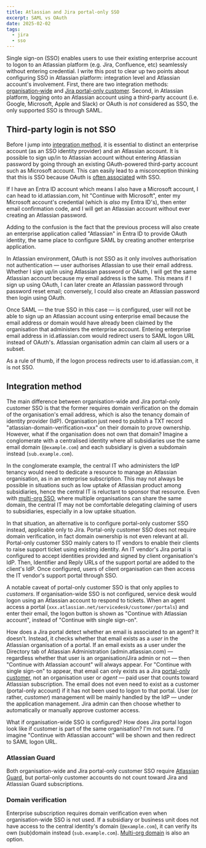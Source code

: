 ```yaml
---
title: Atlassian and Jira portal-only SSO
excerpt: SAML vs OAuth
date: 2025-02-02
tags:
  - jira
  - sso
---
```


Single sign-on (SSO) enables users to use their existing enterprise account to logon to an Atlassian platform (e.g. Jira, Confluence, etc) seamlessly without entering credential. I write this post to clear up two points about configuring SSO in Atlassian platform: integration level and Atlassian account's involvement. First, there are two integration methods: [organisation-wide](https://support.atlassian.com/security-and-access-policies/docs/configure-saml-single-sign-on-with-an-identity-provider/) and [Jira portal-only customer](https://support.atlassian.com/security-and-access-policies/docs/configure-saml-single-sign-on-for-portal-only-customers/). Second, in Atlassian platform, logging onto an Atlassian account using a third-party account (i.e. Google, Microsoft, Apple and Slack) or OAuth is _not_ considered as SSO, the only supported SSO is through SAML.

## Third-party login is not SSO

Before I jump into [integration method](#integration-method), it is essential to distinct an enterprise account (as an SSO identity provider) and an Atlassian account. It is possible to sign up/in to Atlassian account without entering Atlassian password by going through an existing OAuth-powered third-party account such as Microsoft account. This can easily lead to a misconception thinking that this is SSO because OAuth is [often associated](https://www.cloudflare.com/en-gb/learning/access-management/what-is-oauth/) with SSO.

If I have an Entra ID account which means I also have a Microsoft account, I can head to id.atlassian.com, hit "Continue with Microsoft", enter my Microsoft account's credential (which is _also_ my Entra ID's), then enter email confirmation code, and I will get an Atlassian account without ever creating an Atlassian password.

Adding to the confusion is the fact that the previous process will also create an enterprise application called "Atlassian" in Entra ID to provide OAuth identity, the same place to configure SAML by creating another enterprise application.

In Atlassian environment, OAuth is not SSO as it only involves authorisation not authentication — user authorises Atlassian to use their email address. Whether I sign up/in using Atlassian password or OAuth, I will get the same Atlassian account because my email address is the same. This means if I sign up using OAuth, I can later create an Atlassian password through password reset email; conversely, I could also create an Atlassian password then login using OAuth.

Once SAML — the true SSO in this case — is configured, user will not be able to sign up an Atlassian account using enterprise email because the email address or domain would have already been claimed by the organisation that administers the enterprise account. Entering enterprise email address in id.atlassian.com would redirect users to SAML logon URL instead of OAuth's. Atlassian organisation admin can claim all users or a subset.

As a rule of thumb, if the logon process redirects user to id.atlassian.com, it is not SSO.

## Integration method

The main difference between organisation-wide and Jira portal-only customer SSO is that the former requires domain verification on the domain of the organisation's email address, which is also the tenancy domain of identity provider (IdP). Organisation just need to publish a TXT record "atlassian-domain-verification=xxx" on their domain to prove ownership. However, what if the organisation does not own that domain? Imagine a conglomerate with a centralised identity where all subsidiaries use the same email domain (`@example.com`) and each subsidiary is given a subdomain instead (`sub.example.com`).

In the conglomerate example, the central IT who administers the IdP tenancy would need to dedicate a resource to manage an Atlassian organisation, as in an enterprise subscription. This may not always be possible in situations such as low uptake of Atlassian product among subsidiaries, hence the central IT is reluctant to sponsor that resource. Even with [multi-org SSO](https://community.atlassian.com/t5/Articles/Multiple-orgs-can-verify-and-claim-users-from-the-same-domain/ba-p/2688009), where multiple organisations can share the same domain, the central IT may not be comfortable delegating claiming of users to subsidiaries, especially in a low uptake situation.

In that situation, an alternative is to configure portal-only customer SSO instead, applicable only to Jira. Portal-only customer SSO does not require domain verification, in fact domain ownership is not even relevant at all. Portal-only customer SSO mainly caters to IT vendors to enable their clients to raise support ticket using existing identity. An IT vendor's Jira portal is configured to accept identities provided and signed by client organisation's IdP. Then, Identifier and Reply URLs of the support portal are added to the client's IdP. Once configured, users of client organisation can then access the IT vendor's support portal through SSO.

A notable caveat of portal-only customer SSO is that only applies to _customers_. If organisation-wide SSO is not configured, service desk would logon using an Atlassian account to respond to tickets. When an agent access a portal (`xxx.atlassian.net/servicedesk/customer/portals`) and enter their email, the logon button is shown as "Continue with Atlassian account", instead of "Continue with single sign-on".

How does a Jira portal detect whether an email is associated to an agent? It doesn't. Instead, it checks whether that email exists as a _user_ in the Atlassian organisation of a portal. If an email exists as a user under the Directory tab of Atlassian Administration (admin.atlassian.com) — regardless whether that user is an organisation/Jira admin or not — then "Continue with Atlassian account" will always appear. For "Continue with single sign-on" to appear, that email can only exists as a Jira [portal-only customer](https://support.atlassian.com/user-management/docs/manage-jira-service-management-customer-accounts/), not an organisation user or _agent_ — paid user that counts toward Atlassian subscription. The email does not even need to exist as a customer (portal-only account) if it has not been used to logon to that portal. User (or rather, _customer_) management will be mainly handled by the IdP — under the application management. Jira admin can then choose whether to automatically or manually approve customer access.

What if organisation-wide SSO is configured? How does Jira portal logon look like if customer is part of the same organisation? I'm not sure. I'd imagine "Continue with Atlassian account" will be shown and then redirect to SAML logon URL.

### Atlassian Guard

Both organisation-wide and Jira portal-only customer SSO require [Atlassian Guard](https://www.atlassian.com/software/guard/pricing), but portal-only customer accounts do not count toward Jira and Atlassian Guard subscriptions.

### Domain verification

Enterprise subscription requires domain verification even when organisation-wide SSO is not used. If a subsidiary or business unit does not have access to the central identity's domain (`@example.com`), it can verify its own (sub)domain instead (`sub.example.com`). [Multi-org domain](https://community.atlassian.com/t5/Articles/Multiple-orgs-can-verify-and-claim-users-from-the-same-domain/ba-p/2688009) is also an option.
